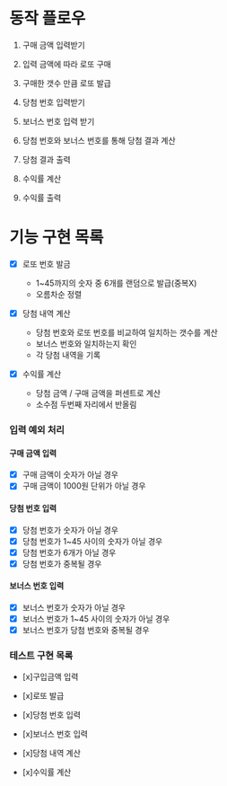 # 동작 플로우

1. 구매 금액 입력받기

2. 입력 금액에 따라 로또 구매

3. 구매한 갯수 만큼 로또 발급

4. 당첨 번호 입력받기

5. 보너스 번호 입력 받기

6. 당첨 번호와 보너스 번호를 통해 당첨 결과 계산

7. 당첨 결과 출력

8. 수익률 계산

9. 수익률 출력

# 기능 구현 목록

- [x] 로또 번호 발금

  - 1~45까지의 숫자 중 6개를 랜덤으로 발급(중복X)
  - 오름차순 정렬

- [x] 당첨 내역 계산

  - 당첨 번호와 로또 번호를 비교하여 일치하는 갯수를 계산
  - 보너스 번호와 일치하는지 확인
  - 각 당첨 내역을 기록

- [x] 수익률 계산
  - 당첨 금액 / 구매 금액을 퍼센트로 계산
  - 소수점 두번째 자리에서 반올림

### 입력 예외 처리

#### 구매 금액 입력

- [x] 구매 금액이 숫자가 아닐 경우
- [x] 구매 금액이 1000원 단위가 아닐 경우

#### 당첨 번호 입력

- [x] 당첨 번호가 숫자가 아닐 경우
- [x] 당첨 번호가 1~45 사이의 숫자가 아닐 경우
- [x] 당첨 번호가 6개가 아닐 경우
- [x] 당첨 번호가 중복될 경우

#### 보너스 번호 입력

- [x] 보너스 번호가 숫자가 아닐 경우
- [x] 보너스 번호가 1~45 사이의 숫자가 아닐 경우
- [x] 보너스 번호가 당첨 번호와 중복될 경우

### 테스트 구현 목록

- [x]구입금액 입력

- [x]로또 발급

- [x]당첨 번호 입력

- [x]보너스 번호 입력

- [x]당첨 내역 계산

- [x]수익률 계산

